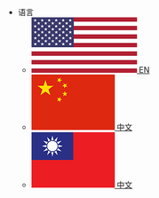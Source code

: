 - 语言
  - [![logo](_media/flags/flag-usa.png) EN](/)
  - [![logo](_media/flags/flag-china.png) 中文](/zh-cn/)
  - [![logo](_media/flags/flag-taiwan.png) 中文](/zh-tw/)
